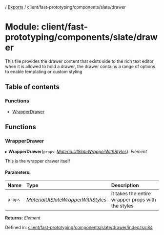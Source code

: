 [](../README.md) / [Exports](../modules.md) / client/fast-prototyping/components/slate/drawer

# Module: client/fast-prototyping/components/slate/drawer

This file provides the drawer content that exists side to the rich text editor
when it is allowed to hold a drawer, the drawer contains a range of options to enable
templating or custom styling

## Table of contents

### Functions

- [WrapperDrawer](client_fast_prototyping_components_slate_drawer.md#wrapperdrawer)

## Functions

### WrapperDrawer

▸ **WrapperDrawer**(`props`: [*MaterialUISlateWrapperWithStyles*](../interfaces/client_fast_prototyping_components_slate_wrapper.materialuislatewrapperwithstyles.md)): *Element*

This is the wrapper drawer itself

#### Parameters:

Name | Type | Description |
:------ | :------ | :------ |
`props` | [*MaterialUISlateWrapperWithStyles*](../interfaces/client_fast_prototyping_components_slate_wrapper.materialuislatewrapperwithstyles.md) | it takes the entire wrapper props with the styles    |

**Returns:** *Element*

Defined in: [client/fast-prototyping/components/slate/drawer/index.tsx:84](https://github.com/onzag/itemize/blob/0569bdf2/client/fast-prototyping/components/slate/drawer/index.tsx#L84)
